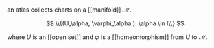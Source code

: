an atlas collects charts on a [[manifold]] $\mathcal{M}$. 

$$
\\{(U_\alpha, \varphi_\alpha ): \alpha \in I\\}
$$

where $U$ is an [[open set]] and $\varphi$ is a [[homeomorphism]] from $U$ to $\mathcal{M}$.

